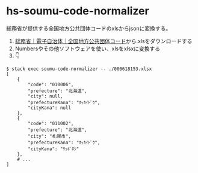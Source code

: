 # hs-soumu-code-normalizer

総務省が提供する全国地方公共団体コードのxlsからjsonに変換する。

1. [総務省｜電子自治体｜全国地方公共団体コード](http://www.soumu.go.jp/denshijiti/code.html)から.xlsをダウンロードする
1. Numbersやその他ソフトウェアを使い、xlsをxlsxに変換する
1. :point_down:

```shell-session
$ stack exec soumu-code-normalizer -- ./000618153.xlsx
[
    {
        "code": "010006",
        "prefecture": "北海道",
        "city": null,
        "prefectureKana": "ﾎｯｶｲﾄﾞｳ",
        "cityKana": null
    },
    {
        "code": "011002",
        "prefecture": "北海道",
        "city": "札幌市",
        "prefectureKana": "ﾎｯｶｲﾄﾞｳ",
        "cityKana": "ｻｯﾎﾟﾛｼ"
    },
    # ...
]
```
